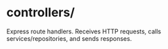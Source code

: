 # controllers/

Express route handlers. Receives HTTP requests, calls services/repositories, and sends responses.
